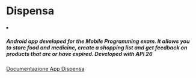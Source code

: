 # Dispensa
<li><h5> Android app developed for the Mobile Programming exam. It allows you to store food and medicine, create a shopping list and get feedback on products that are or have expired. Developed with API 26 </h5>
  
<a href="https://docs.google.com/presentation/d/1TNNprFAHo8kPJL_yosRa2WMXHnIu0wz0x2MVXjYt55o/edit?usp=sharing">Documentazione App Dispensa</a> 
</li>
